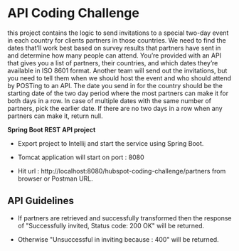 # API Coding Challenge

this project contains the logic to send invitations to a special two-day event in each country for clients partners in those countries. We need to find the dates that’ll work best based on survey results that partners have sent in and determine how many people can attend.
You’re provided with an API that gives you a list of partners, their countries, and which dates they’re available in ISO 8601 format.
Another team will send out the invitations, but you need to tell them when we should host the event and who should attend by POSTing to an API.
The date you send in for the country should be the starting date of the two day period where the most partners can make it for both days in a row. In case of multiple dates with the same number of partners, pick the earlier date. If there are no two days in a row when any partners can make it, return null.


**Spring Boot REST API project**

- Export project to Intellij and start the service using Spring Boot.

- Tomcat application will start on port : 8080

- Hit url : http://localhost:8080/hubspot-coding-challenge/partners from browser or Postman URL.

## API Guidelines

- If partners are retrieved and successfully transformed then the response of "Successfully invited, Status code: 200 OK" will be returned.

- Otherwise "Unsuccessful in inviting because : 400" will be returned.